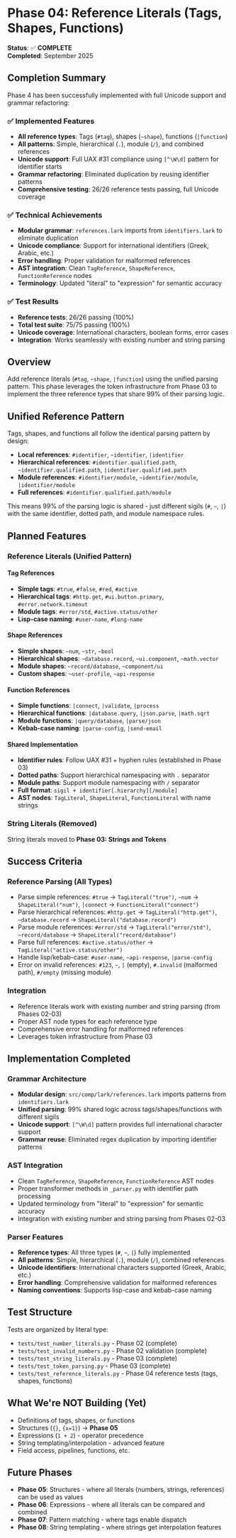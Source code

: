 # Phase 04: Reference Literals (Tags, Shapes, Functions)

**Status**: ✅ **COMPLETE**  
**Completed**: September 2025

## Completion Summary

Phase 4 has been successfully implemented with full Unicode support and grammar refactoring:

### ✅ Implemented Features
- **All reference types**: Tags (`#tag`), shapes (`~shape`), functions (`|function`) 
- **All patterns**: Simple, hierarchical (`.`), module (`/`), and combined references
- **Unicode support**: Full UAX #31 compliance using `[^\W\d]` pattern for identifier starts
- **Grammar refactoring**: Eliminated duplication by reusing identifier patterns
- **Comprehensive testing**: 26/26 reference tests passing, full Unicode coverage

### ✅ Technical Achievements  
- **Modular grammar**: `references.lark` imports from `identifiers.lark` to eliminate duplication
- **Unicode compliance**: Support for international identifiers (Greek, Arabic, etc.)
- **Error handling**: Proper validation for malformed references
- **AST integration**: Clean `TagReference`, `ShapeReference`, `FunctionReference` nodes
- **Terminology**: Updated "literal" to "expression" for semantic accuracy

### ✅ Test Results
- **Reference tests**: 26/26 passing (100%)
- **Total test suite**: 75/75 passing (100%) 
- **Unicode coverage**: International characters, boolean forms, error cases
- **Integration**: Works seamlessly with existing number and string parsing

## Overview

Add reference literals (`#tag`, `~shape`, `|function`) using the unified parsing pattern. This phase leverages the token infrastructure from Phase 03 to implement the three reference types that share 99% of their parsing logic.

## Unified Reference Pattern

Tags, shapes, and functions all follow the identical parsing pattern by design:
- **Local references**: `#identifier`, `~identifier`, `|identifier`
- **Hierarchical references**: `#identifier.qualified.path`, `~identifier.qualified.path`, `|identifier.qualified.path`
- **Module references**: `#identifier/module`, `~identifier/module`, `|identifier/module`
- **Full references**: `#identifier.qualified.path/module`

This means 99% of the parsing logic is shared - just different sigils (`#`, `~`, `|`) with the same identifier, dotted path, and module namespace rules.

## Planned Features

### Reference Literals (Unified Pattern)

#### Tag References
- **Simple tags**: `#true`, `#false`, `#red`, `#active`
- **Hierarchical tags**: `#http.get`, `#ui.button.primary`, `#error.network.timeout`
- **Module tags**: `#error/std`, `#active.status/other`
- **Lisp-case naming**: `#user-name`, `#long-name`

#### Shape References  
- **Simple shapes**: `~num`, `~str`, `~bool`
- **Hierarchical shapes**: `~database.record`, `~ui.component`, `~math.vector`
- **Module shapes**: `~record/database`, `~component/ui`
- **Custom shapes**: `~user-profile`, `~api-response`

#### Function References
- **Simple functions**: `|connect`, `|validate`, `|process`
- **Hierarchical functions**: `|database.query`, `|json.parse`, `|math.sqrt`
- **Module functions**: `|query/database`, `|parse/json`
- **Kebab-case naming**: `|parse-config`, `|send-email`

#### Shared Implementation
- **Identifier rules**: Follow UAX #31 + hyphen rules (established in Phase 03)
- **Dotted paths**: Support hierarchical namespacing with `.` separator
- **Module paths**: Support module namespacing with `/` separator
- **Full format**: `sigil + identifier[.hierarchy][/module]`
- **AST nodes**: `TagLiteral`, `ShapeLiteral`, `FunctionLiteral` with name strings

### String Literals (Removed)

String literals moved to **Phase 03: Strings and Tokens**

## Success Criteria

### Reference Parsing (All Types)
- Parse simple references: `#true` → `TagLiteral("true")`, `~num` → `ShapeLiteral("num")`, `|connect` → `FunctionLiteral("connect")`
- Parse hierarchical references: `#http.get` → `TagLiteral("http.get")`, `~database.record` → `ShapeLiteral("database.record")`
- Parse module references: `#error/std` → `TagLiteral("error/std")`, `~record/database` → `ShapeLiteral("record/database")`
- Parse full references: `#active.status/other` → `TagLiteral("active.status/other")`
- Handle lisp/kebab-case: `#user-name`, `~api-response`, `|parse-config`
- Error on invalid references: `#123`, `~`, `|` (empty), `#.invalid` (malformed path), `#/empty` (missing module)

### Integration
- Reference literals work with existing number and string parsing (from Phases 02-03)
- Proper AST node types for each reference type
- Comprehensive error handling for malformed references
- Leverages token infrastructure from Phase 03

## Implementation Completed

### Grammar Architecture
- **Modular design**: `src/comp/lark/references.lark` imports patterns from `identifiers.lark`
- **Unified parsing**: 99% shared logic across tags/shapes/functions with different sigils
- **Unicode support**: `[^\W\d]` pattern provides full international character support
- **Grammar reuse**: Eliminated regex duplication by importing identifier patterns

### AST Integration  
- Clean `TagReference`, `ShapeReference`, `FunctionReference` AST nodes
- Proper transformer methods in `_parser.py` with identifier path processing
- Updated terminology from "literal" to "expression" for semantic accuracy
- Integration with existing number and string parsing from Phases 02-03

### Parser Features
- **Reference types**: All three types (`#`, `~`, `|`) fully implemented
- **All patterns**: Simple, hierarchical (`.`), module (`/`), combined references  
- **Unicode identifiers**: International characters supported (Greek, Arabic, etc.)
- **Error handling**: Comprehensive validation for malformed references
- **Naming conventions**: Supports lisp-case and kebab-case naming

## Test Structure

Tests are organized by literal type:
- `tests/test_number_literals.py` - Phase 02 (complete)
- `tests/test_invalid_numbers.py` - Phase 02 validation (complete)
- `tests/test_string_literals.py` - Phase 03 (complete)
- `tests/test_token_parsing.py` - Phase 03 (complete)
- `tests/test_reference_literals.py` - Phase 04 reference tests (tags, shapes, functions)

## What We're NOT Building (Yet)

- Definitions of tags, shapes, or functions
- Structures (`{}`, `{x=1}`) → **Phase 05**
- Expressions (`1 + 2`) - operator precedence  
- String templating/interpolation - advanced feature
- Field access, pipelines, functions, etc.

## Future Phases

- **Phase 05**: Structures - where all literals (numbers, strings, references) can be used as values
- **Phase 06**: Expressions - where all literals can be compared and combined
- **Phase 07**: Pattern matching - where tags enable dispatch
- **Phase 08**: String templating - where strings get interpolation features